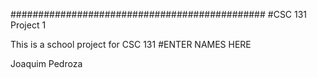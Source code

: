 ##############################################
#CSC 131 Project 1

This is a school project for CSC 131
#ENTER NAMES HERE

Joaquim Pedroza
